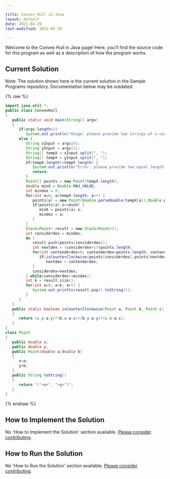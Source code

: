 ```yaml
---

title: Convex Hull in Java
layout: default
date: 2022-04-28
last-modified: 2022-04-29

---
```


Welcome to the Convex Hull in Java page! Here, you'll find the source code for this program as well as a description of how the program works.

## Current Solution

Note: The solution shown here is the current solution in the Sample Programs repository. Documentation below may be outdated.

{% raw %}

```Java
import java.util.*;
public class ConvexHull
{
   public static void main(String[] args)
   {
      if(args.length<2)
         System.out.println("Usage: please provide two strings of x-coordinates and y-coordinates");
      else {
         String xInput = args[0];
         String yInput = args[1];
         String[] tempX = xInput.split(", ");
         String[] tempY = yInput.split(", ");
         if(tempX.length!=tempY.length) {
            System.out.println("Error: please provide two equal length sets of x-coordinates and y-coordinates");
            return;
         }
         Point[] points = new Point[tempX.length];
         double minX = Double.MAX_VALUE;
         int mindex = 0;
         for(int a=0; a<tempX.length; a++) {
            points[a] = new Point(Double.parseDouble(tempX[a]),Double.parseDouble(tempY[a]));
            if(points[a].x<=minX) {
               minX = points[a].x;
               mindex = a;
            }
         }
         Stack<Point> result = new Stack<Point>();
         int considerdex = mindex;
         do {
            result.push(points[considerdex]);
            int nextdex = (considerdex+1)%points.length;
            for(int contenderdex=0; contenderdex<points.length; contenderdex++) {
               if(isCounterClockwise(points[considerdex],points[nextdex],points[contenderdex]))
                  nextdex = contenderdex;
            }
            considerdex=nextdex;
         } while(considerdex!=mindex);
         int k = result.size();
         for(int a=0; a<k; a++) {
            System.out.println(result.pop().toString());
         }
      }
   }
   public static boolean isCounterClockwise(Point a, Point b, Point c)
   {
      return (c.y-a.y)*(b.x-a.x)>(b.y-a.y)*(c.x-a.x);
   }
}
class Point
{
   public double x;
   public double y;
   public Point(double a,double b)
   {
      x=a;
      y=b;
   }
   public String toString()
   {
      return "("+x+", "+y+")";
   }
}
```

{% endraw %}

## How to Implement the Solution

No 'How to Implement the Solution' section available. [Please consider contributing](https://github.com/TheRenegadeCoder/sample-programs-website).

## How to Run the Solution

No 'How to Run the Solution' section available. [Please consider contributing](https://github.com/TheRenegadeCoder/sample-programs-website).